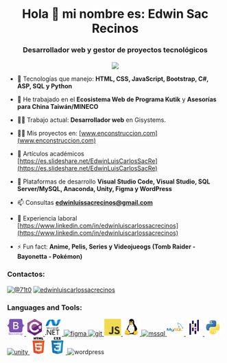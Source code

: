 <h1 align="center">Hola 👋 mi nombre es: Edwin Sac Recinos</h1>
<h3 align="center">Desarrollador web y gestor de proyectos tecnológicos</h3>

<p align="center"> 
<img align="center" src="https://raw.githubusercontent.com/laynH/Anime-Girls-Holding-Programming-Books/master/C%2B%2B/Sakura_Nene_CPP.jpg" height="150" />
</p>

- 🌱 Tecnologías que manejo: **HTML, CSS, JavaScript, Bootstrap, C#, ASP, SQL y Python**

- 🔭 He trabajado en el **Ecosistema Web de Programa Kutik** y **Asesorías para China Taiwán/MINECO**

- 👨‍💻 Trabajo actual: **Desarrollador web** en Gisystems.

- 👨‍💻 Mis proyectos en: [www.enconstruccion.com](www.enconstruccion.com)

- 📝 Artículos académicos [https://es.slideshare.net/EdwinLuisCarlosSacRe](https://es.slideshare.net/EdwinLuisCarlosSacRe)

- 💬 Plataformas de desarrollo **Visual Studio Code, Visual Studio, SQL Server/MySQL, Anaconda, Unity, Figma y WordPress**

- 📫 Consultas **edwinluissacrecinos@gmail.com**

- 📄 Experiencia laboral [https://www.linkedin.com/in/edwinluiscarlossacrecinos](https://www.linkedin.com/in/edwinluiscarlossacrecinos)

- ⚡ Fun fact: **Anime, Pelis, Series y Videojueogs (Tomb Raider - Bayonetta - Pokémon)**

<h3 align="left">Contactos:</h3>
<p align="left">
<a href="https://twitter.com/@71t0" target="blank"><img align="center" src="https://raw.githubusercontent.com/rahuldkjain/github-profile-readme-generator/master/src/images/icons/Social/twitter.svg" alt="@71t0" height="30" width="40" /></a>
<a href="https://linkedin.com/in/edwinluiscarlossacrecinos" target="blank"><img align="center" src="https://raw.githubusercontent.com/rahuldkjain/github-profile-readme-generator/master/src/images/icons/Social/linked-in-alt.svg" alt="edwinluiscarlossacrecinos" height="30" width="40" /></a>
</p>

<h3 align="left">Languages and Tools:</h3>
<p align="left"> <a href="https://getbootstrap.com" target="_blank" rel="noreferrer"> <img src="https://raw.githubusercontent.com/devicons/devicon/master/icons/bootstrap/bootstrap-plain-wordmark.svg" alt="bootstrap" width="40" height="40"/> </a> <a href="https://www.w3schools.com/cs/" target="_blank" rel="noreferrer"> <img src="https://raw.githubusercontent.com/devicons/devicon/master/icons/csharp/csharp-original.svg" alt="csharp" width="40" height="40"/> </a> <a href="https://dotnet.microsoft.com/" target="_blank" rel="noreferrer"> <img src="https://raw.githubusercontent.com/devicons/devicon/master/icons/dot-net/dot-net-original-wordmark.svg" alt="dotnet" width="40" height="40"/> </a> <a href="https://www.figma.com/" target="_blank" rel="noreferrer"> <img src="https://www.vectorlogo.zone/logos/figma/figma-icon.svg" alt="figma" width="40" height="40"/> </a> <a href="https://git-scm.com/" target="_blank" rel="noreferrer"> <img src="https://www.vectorlogo.zone/logos/git-scm/git-scm-icon.svg" alt="git" width="40" height="40"/> </a> <a href="https://developer.mozilla.org/en-US/docs/Web/JavaScript" target="_blank" rel="noreferrer"> <img src="https://raw.githubusercontent.com/devicons/devicon/master/icons/javascript/javascript-original.svg" alt="javascript" width="40" height="40"/> </a> <a href="https://www.linux.org/" target="_blank" rel="noreferrer"> <img src="https://raw.githubusercontent.com/devicons/devicon/master/icons/linux/linux-original.svg" alt="linux" width="40" height="40"/> </a> <a href="https://www.microsoft.com/en-us/sql-server" target="_blank" rel="noreferrer"> <img src="https://www.svgrepo.com/show/303229/microsoft-sql-server-logo.svg" alt="mssql" width="40" height="40"/> </a> <a href="https://www.mysql.com/" target="_blank" rel="noreferrer"> <img src="https://raw.githubusercontent.com/devicons/devicon/master/icons/mysql/mysql-original-wordmark.svg" alt="mysql" width="40" height="40"/> </a> <a href="https://pandas.pydata.org/" target="_blank" rel="noreferrer"> <img src="https://raw.githubusercontent.com/devicons/devicon/2ae2a900d2f041da66e950e4d48052658d850630/icons/pandas/pandas-original.svg" alt="pandas" width="40" height="40"/> </a> <a href="https://www.python.org" target="_blank" rel="noreferrer"> <img src="https://raw.githubusercontent.com/devicons/devicon/master/icons/python/python-original.svg" alt="python" width="40" height="40"/> </a> <a href="https://unity.com/" target="_blank" rel="noreferrer"> <img src="https://www.vectorlogo.zone/logos/unity3d/unity3d-icon.svg" alt="unity" width="40" height="40"/> </a>  <img src="https://raw.githubusercontent.com/devicons/devicon/master/icons/html5/html5-original-wordmark.svg" alt="html5" width="40" height="40"/> <a href="https://www.w3schools.com/css/" target="_blank" rel="noreferrer"> <img src="https://raw.githubusercontent.com/devicons/devicon/master/icons/css3/css3-original-wordmark.svg" alt="css3" width="40" height="40"/> </a> <img src="https://cdn-icons-png.flaticon.com/512/174/174881.png" alt="wordpress" width="40" height="40"/> </p>

